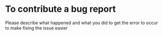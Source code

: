 # To contribute a bug report 
Please describe what happened and what you did to get the error to occur to make fixing the issue easier
